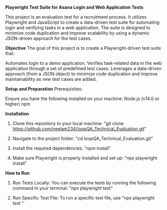 **Playwright Test Suite for Asana Login and Web Application Tests**

This project is an evaluation test for a recruitment process. It utilizes Playwright and JavaScript to create a data-driven test suite for automating login and verifying tasks in a web application. The suite is designed to minimize code duplication and improve scalability by using a dynamic JSON-driven approach for the test cases.

**Objective**
The goal of this project is to create a Playwright-driven test suite that:

Automates login to a demo application.
Verifies task-related data in the web application through a set of predefined test cases.
Leverages a data-driven approach (from a JSON object) to minimize code duplication and improve maintainability as new test cases are added.

**Setup and Preparation**
Prerequisites:

Ensure you have the following installed on your machine:
  Node.js (v14.0 or higher)
  npm

**Installation**
1. Clone this repository to your local machine:
   "git clone https://github.com/neelam234/loopQA_Technical_Evaluation.git"
   
2. Navigate to the project folder:
   "cd loopQA_Technical_Evaluation.git"
   
3. Install the required dependencies:
   "npm install"
   
4. Make sure Playwright is properly installed and set up:
   "npx playwright install"

**How to Run**

1. Run Tests Locally: You can execute the tests by running the following command in your terminal:
   "npx playwright test"

2. Run Specific Test File: To run a specific test file, use
   "npx playwright test <test-file-name>"
   



